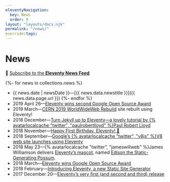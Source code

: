 ```yaml
---
eleventyNavigation:
  key: News
  order: 9
layout: "layouts/docs.njk"
permalink: "/news/"
override:tags:
---
```

# News

📢 [Subscribe to the **Eleventy News Feed**](/news/feed.xml)

{%- for news in collections.news %}
* {{ news.date | newsDate }}—[{{ news.data.newstitle }}]({{ news.data.page.url }})
{%- endfor %}
* 2019 April 26—[Eleventy wins second Google Open Source Award](https://opensource.googleblog.com/2019/04/google-open-source-peer-bonus-winners.html)
* 2019 March—[CERN 2019 WorldWideWeb Rebuild](https://twitter.com/eleven_ty/status/1106589569238085637) site rebuilt using Eleventy!
* 2018 December—[Turn Jekyll up to Eleventy—a lovely tutorial by {% avatarlocalcache "twitter", "paulrobertlloyd" %}Paul Robert Lloyd](https://24ways.org/2018/turn-jekyll-up-to-eleventy/)
* 2018 November—[Happy First Birthday, Eleventy! 🎉](https://www.zachleat.com/web/eleventy-birthday/)
* 2018 September—[Google’s {% avatarlocalcache "twitter", "v8js" %}V8 web site launches using Eleventy](https://twitter.com/v8js/status/1044202940494475265)
* 2018 May 23—{% avatarlocalcache "twitter", "jameswillweb" %}James Williamson delivers [Eleventy’s mascot](https://twitter.com/jameswillweb/status/999052022497316865), named [Edison the Static-Generating Possum](https://twitter.com/jameswillweb/status/1131956888332058624).
* 2018 March—[Eleventy wins Google Open Source Award](https://www.zachleat.com/web/eleventy-google-award/)
* 2018 February—[Introducing Eleventy, a new Static Site Generator](https://www.zachleat.com/web/introducing-eleventy/)
* 2017 December 20—[Eleventy’s very first (and second and third) release](https://github.com/11ty/eleventy/releases?after=v0.1.3)